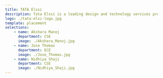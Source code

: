 ```yaml
---
title: TATA Elxsi
description: Tata Elxsi is a leading design and technology services provider for Automotive, Broadcast, Communications, Healthcare, and Transportation.
logo: ./tata-elxi-logo.jpg
template: placement
selections:
    - name: Akshara Manoj
      department: CSE
      image: ./Akshara_Manoj.jpg
    - name: Jose Thomas
      department: ECE
      image: ./Jose_Thomas.jpg
    - name: Nidhiya Shaji
      department: CSE
      image: ./Nidhiya_Shaji.jpg       
---
```


